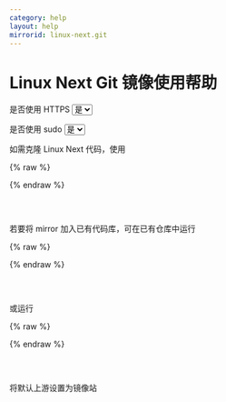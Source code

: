 ```yaml
---
category: help
layout: help
mirrorid: linux-next.git
---
```


<!-- 本 markdown 从 mirrorz-org/mirrorz-help 自动生成，如需修改，请修改 mirrorz-org/mirrorz-help 的对应部分 -->

# Linux Next Git 镜像使用帮助

<form class="form-inline">
<div class="form-group">
	<label>是否使用 HTTPS</label>
	<select id="http-select" class="form-control content-select" data-target="#content-0,#content-1,#content-2">
	  <option data-http_protocol="https://" selected>是</option>
	  <option data-http_protocol="http://">否</option>
	</select>
</div>
</form>


<form class="form-inline">
<div class="form-group">
	<label>是否使用 sudo</label>
	<select id="sudo-select" class="form-control content-select" data-target="#content-0,#content-1,#content-2">
	  <option data-sudo="sudo " data-sudoE="sudo -E " selected>是</option>
	  <option data-sudo="" data-sudoE="">否</option>
	</select>
</div>
</form>



如需克隆 Linux Next 代码，使用



{% raw %}
<script id="template-0" type="x-tmpl-markup">
git clone {{http_protocol}}{{mirror}}
</script>
{% endraw %}

<p></p>

<pre>
<code id="content-0" class="language-plaintext" data-template="#template-0" data-select="#http-select,#sudo-select">
</code>
</pre>


若要将 mirror 加入已有代码库，可在已有仓库中运行



{% raw %}
<script id="template-1" type="x-tmpl-markup">
git remote add mirror {{http_protocol}}{{mirror}}
</script>
{% endraw %}

<p></p>

<pre>
<code id="content-1" class="language-plaintext" data-template="#template-1" data-select="#http-select,#sudo-select">
</code>
</pre>


或运行



{% raw %}
<script id="template-2" type="x-tmpl-markup">
git remote set-url origin {{http_protocol}}{{mirror}}
</script>
{% endraw %}

<p></p>

<pre>
<code id="content-2" class="language-plaintext" data-template="#template-2" data-select="#http-select,#sudo-select">
</code>
</pre>


将默认上游设置为镜像站

